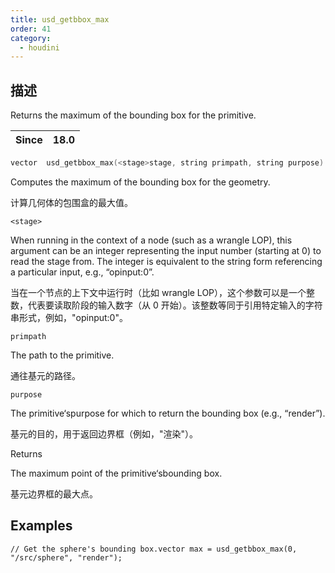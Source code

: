 ```yaml
---
title: usd_getbbox_max
order: 41
category:
  - houdini
---
```

    
## 描述

Returns the maximum of the bounding box for the primitive.

| Since | 18.0 |
| ----- | ---- |

```c
vector  usd_getbbox_max(<stage>stage, string primpath, string purpose)
```

Computes the maximum of the bounding box for the geometry.

计算几何体的包围盒的最大值。

`<stage>`

When running in the context of a node (such as a wrangle LOP), this argument
can be an integer representing the input number (starting at 0) to read the
stage from. The integer is equivalent to the string form referencing a
particular input, e.g., “opinput:0”.

当在一个节点的上下文中运行时（比如 wrangle
LOP），这个参数可以是一个整数，代表要读取阶段的输入数字（从 0 开始）。该整数等同于引用特定输入的字符串形式，例如，"opinput:0"。

`primpath`

The path to the primitive.

通往基元的路径。

`purpose`

The primitive‘spurpose for which to return the bounding box (e.g.,
“render”).

基元的目的，用于返回边界框（例如，"渲染"）。

Returns

The maximum point of the primitive‘sbounding box.

基元边界框的最大点。

## Examples

    // Get the sphere's bounding box.vector max = usd_getbbox_max(0, "/src/sphere", "render");
